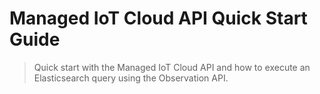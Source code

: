 # Managed IoT Cloud API Quick Start Guide

> Quick start with the Managed IoT Cloud API and how to execute an Elasticsearch query using the Observation API.
